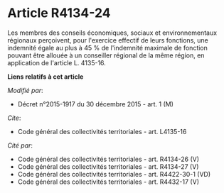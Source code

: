# Article R4134-24

Les membres des conseils économiques, sociaux et environnementaux régionaux perçoivent, pour l'exercice effectif de leurs
fonctions, une indemnité égale au plus à 45 % de l'indemnité maximale de fonction pouvant être allouée à un conseiller
régional de la même région, en application de l'article L. 4135-16.

**Liens relatifs à cet article**

_Modifié par_:

  - Décret n°2015-1917 du 30 décembre 2015 - art. 1 (M)

_Cite_:

  - Code général des collectivités territoriales - art. L4135-16

_Cité par_:

  - Code général des collectivités territoriales - art. R4134-26 (V)
  - Code général des collectivités territoriales - art. R4134-27 (V)
  - Code général des collectivités territoriales - art. R4422-30-1 (VD)
  - Code général des collectivités territoriales - art. R4432-17 (V)

